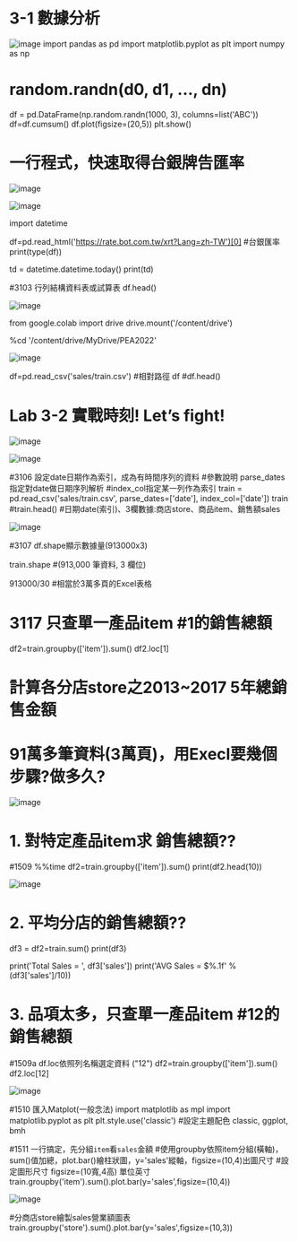 
# 3-1 數據分析

![image](https://user-images.githubusercontent.com/89715433/202062550-2a4143f3-f3b0-4489-9d0b-0a14f81a5c7e.png)
import pandas as pd
import matplotlib.pyplot as plt
import numpy as np

# random.randn(d0,  d1,  ...,  dn)
df = pd.DataFrame(np.random.randn(1000,  3), columns=list('ABC'))
df=df.cumsum()
df.plot(figsize=(20,5))
plt.show()

# 一行程式，快速取得台銀牌告匯率

![image](https://user-images.githubusercontent.com/89715433/202062755-3d36a4d6-0e08-4b94-aab0-4e50e0a3e964.png)

![image](https://user-images.githubusercontent.com/89715433/202062839-2ed97b22-99a5-4b2d-bb77-b1c6a5fb7e3e.png)


import datetime

df=pd.read_html('https://rate.bot.com.tw/xrt?Lang=zh-TW')[0] #台銀匯率
print(type(df))

td = datetime.datetime.today()
print(td)

#3103 行列結構資料表或試算表
df.head()

![image](https://user-images.githubusercontent.com/89715433/202092051-b7c9a567-888f-4108-a69e-54b0cba685a4.png)


from google.colab import drive
drive.mount('/content/drive')

%cd '/content/drive/MyDrive/PEA2022'

![image](https://user-images.githubusercontent.com/89715433/202092130-614168b7-8deb-4ec6-b22b-11455ee22a46.png)

df=pd.read_csv('sales/train.csv')  #相對路徑
df  #df.head()

# Lab 3-2 實戰時刻! Let’s fight!

![image](https://user-images.githubusercontent.com/89715433/202092307-0fd31890-4746-4d33-8dff-d7f68a4b65e1.png)

![image](https://user-images.githubusercontent.com/89715433/202092369-6d9e9a3d-69f3-4a6a-819f-daee0c005d14.png)


#3106 設定date日期作為索引，成為有時間序列的資料
#參數說明 parse_dates指定對date做日期序列解析
#index_col指定某一列作為索引
train = pd.read_csv('sales/train.csv', 
    parse_dates=['date'], index_col=['date'])
train #train.head()
#日期date(索引)、3欄數據:商店store、商品item、銷售額sales

![image](https://user-images.githubusercontent.com/89715433/202092398-30ed846a-47b9-44ec-b9b8-c4d233236824.png)

#3107 df.shape顯示數據量(913000x3)

train.shape #(913,000 筆資料, 3 欄位)


913000/30 #相當於3萬多頁的Excel表格


# 3117 只查單一產品item #1的銷售總額
df2=train.groupby(['item']).sum()
df2.loc[1]

# 計算各分店store之2013~2017 5年總銷售金額

# 91萬多筆資料(3萬頁)，用Execl要幾個步驟?做多久?

![image](https://user-images.githubusercontent.com/89715433/202092475-ae025a45-e886-4a5f-8162-6c5785e11689.png)

# 1. 對特定產品item求 銷售總額??
#1509
%%time
df2=train.groupby(['item']).sum()
print(df2.head(10))

![image](https://user-images.githubusercontent.com/89715433/202092526-5ff13af1-afde-42c1-bfec-5d7cca74df25.png)

# 2. 平均分店的銷售總額??
df3 = df2=train.sum()
print(df3)

print('Total Sales = ', df3['sales'])
print('AVG Sales = $%.1f' % (df3['sales']/10))

# 3. 品項太多，只查單一產品item #12的銷售總額
#1509a df.loc依照列名稱選定資料 ("12")
df2=train.groupby(['item']).sum()
df2.loc[12]


![image](https://user-images.githubusercontent.com/89715433/202092602-ecbd2df5-af11-4420-9e7f-b7938bb31980.png)

#1510 匯入Matplot(一般念法)
import matplotlib as mpl
import matplotlib.pyplot as plt
plt.style.use('classic') #設定主題配色 classic, ggplot, bmh


#1511 一行搞定，先分組`item`看`sales`金額
#使用groupby依照item分組(橫軸)，sum()值加總，plot.bar()繪柱狀圖，y='sales'縱軸，figsize=(10,4)出圖尺寸
#設定圖形尺寸 figsize=(10寬,4高) 單位英寸
train.groupby('item').sum().plot.bar(y='sales',figsize=(10,4))

![image](https://user-images.githubusercontent.com/89715433/202092648-2be6f2b5-1a3e-4609-9da1-5d8c75556999.png)

#分商店store繪製sales營業額圖表
train.groupby('store').sum().plot.bar(y='sales',figsize=(10,3))
